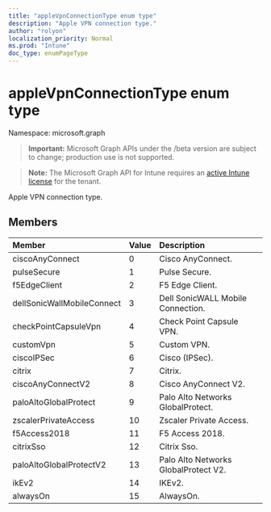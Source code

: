 ```yaml
---
title: "appleVpnConnectionType enum type"
description: "Apple VPN connection type."
author: "rolyon"
localization_priority: Normal
ms.prod: "Intune"
doc_type: enumPageType
---
```


# appleVpnConnectionType enum type

Namespace: microsoft.graph

> **Important:** Microsoft Graph APIs under the /beta version are subject to change; production use is not supported.

> **Note:** The Microsoft Graph API for Intune requires an [active Intune license](https://go.microsoft.com/fwlink/?linkid=839381) for the tenant.

Apple VPN connection type.

## Members
|Member|Value|Description|
|:---|:---|:---|
|ciscoAnyConnect|0|Cisco AnyConnect.|
|pulseSecure|1|Pulse Secure.|
|f5EdgeClient|2|F5 Edge Client.|
|dellSonicWallMobileConnect|3|Dell SonicWALL Mobile Connection.|
|checkPointCapsuleVpn|4|Check Point Capsule VPN.|
|customVpn|5|Custom VPN.|
|ciscoIPSec|6|Cisco (IPSec).|
|citrix|7|Citrix.|
|ciscoAnyConnectV2|8|Cisco AnyConnect V2.|
|paloAltoGlobalProtect|9|Palo Alto Networks GlobalProtect.|
|zscalerPrivateAccess|10|Zscaler Private Access.|
|f5Access2018|11|F5 Access 2018.|
|citrixSso|12|Citrix Sso.|
|paloAltoGlobalProtectV2|13|Palo Alto Networks GlobalProtect V2.|
|ikEv2|14|IKEv2.|
|alwaysOn|15|AlwaysOn.|



